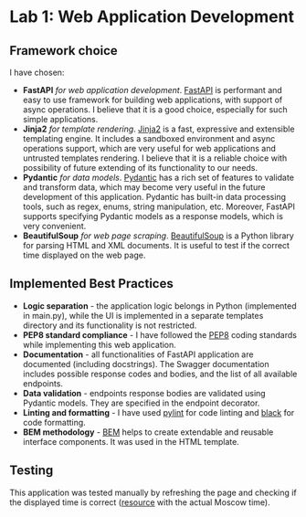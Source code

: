# Lab 1: Web Application Development

## Framework choice

I have chosen:

- **FastAPI** _for web application development_. [FastAPI](https://fastapi.tiangolo.com/) is performant and easy to use framework for building web applications, with support of async operations. I believe that it is a good choice, especially for such simple applications.
- **Jinja2** _for template rendering_. [Jinja2](https://pypi.org/project/Jinja2/) is a fast, expressive and extensible templating engine. It includes a sandboxed environment and async operations support, which are very useful for web applications and untrusted templates rendering. I believe that it is a reliable choice with possibility of future extending of its functionality to our needs.
- **Pydantic** _for data models_. [Pydantic](https://docs.pydantic.dev/latest/) has a rich set of features to validate and transform data, which may become very useful in the future development of this application. Pydantic has built-in data processing tools, such as regex, enums, string manipulation, etc. Moreover, FastAPI supports specifying Pydantic models as a response models, which is very convenient.
- **BeautifulSoup** _for web page scraping_. [BeautifulSoup](https://www.crummy.com/software/BeautifulSoup/) is a Python library for parsing HTML and XML documents. It is useful to test if the correct time displayed on the web page.

## Implemented Best Practices

- **Logic separation** - the application logic belongs in Python (implemented in main.py), while the UI is implemented in a separate templates directory and its functionality is not restricted.
- **PEP8 standard compliance** - I have followed the [PEP8](https://peps.python.org/pep-0008/) coding standards while implementing this web application.
- **Documentation** - all functionalities of FastAPI application are documented (including docstrings). The Swagger documentation includes possible response codes and bodies, and the list of all available endpoints.
- **Data validation** - endpoints response bodies are validated using Pydantic models. They are specified in the endpoint decorator.
- **Linting and formatting** - I have used [pylint](https://docs.pylint.org/) for code linting and [black](https://black.readthedocs.io/en/stable/) for code formatting.
- **BEM methodology** - [BEM](https://en.bem.info/methodology/) helps to create extendable and reusable interface components. It was used in the HTML template.

## Testing

This application was tested manually by refreshing the page and checking if the displayed time is correct ([resource](https://time100.ru) with the actual Moscow time).
